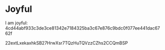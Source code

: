 # Joyful

I am joyful: 4cd44abf933c3de3ce81342e7184325ba3c67e876c9bdc0f077ee441dac6762f


22extLxekaxhkSB27HrwXsr7TQzHuTQVzzCZhs2CCQmBSP